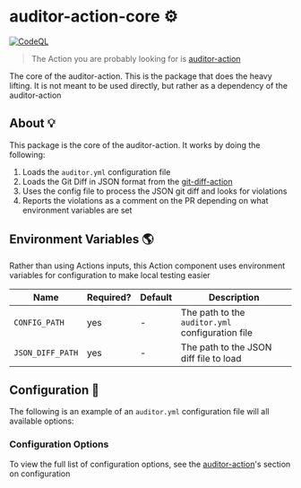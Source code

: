 # auditor-action-core ⚙️

[![CodeQL](https://github.com/GrantBirki/auditor-action-core/actions/workflows/codeql-analysis.yml/badge.svg)](https://github.com/GrantBirki/auditor-action-core/actions/workflows/codeql-analysis.yml)

> The Action you are probably looking for is [auditor-action](https://github.com/GrantBirki/auditor-action)

The core of the auditor-action. This is the package that does the heavy lifting. It is not meant to be used directly, but rather as a dependency of the auditor-action

## About 💡

This package is the core of the auditor-action. It works by doing the following:

1. Loads the `auditor.yml` configuration file
2. Loads the Git Diff in JSON format from the [git-diff-action](https://github.com/GrantBirki/git-diff-action)
3. Uses the config file to process the JSON git diff and looks for violations
4. Reports the violations as a comment on the PR depending on what environment variables are set

## Environment Variables 🌎

Rather than using Actions inputs, this Action component uses environment variables for configuration to make local testing easier

| Name | Required? | Default | Description |
| --- | --- | --- | --- |
| `CONFIG_PATH` | yes | - | The path to the `auditor.yml` configuration file |
| `JSON_DIFF_PATH` | yes | - | The path to the JSON diff file to load |

## Configuration 📝

The following is an example of an `auditor.yml` configuration file will all available options:

### Configuration Options

To view the full list of configuration options, see the [auditor-action](https://github.com/GrantBirki/auditor-action#configuration-)'s section on configuration
